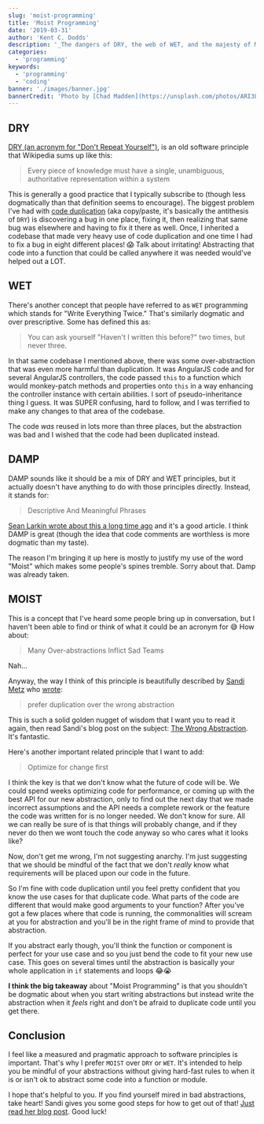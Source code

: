```yaml
---
slug: 'moist-programming'
title: 'Moist Programming'
date: '2019-03-31'
author: 'Kent C. Dodds'
description: '_The dangers of DRY, the web of WET, and the majesty of MOIST._'
categories:
  - 'programming'
keywords:
  - 'programming'
  - 'coding'
banner: './images/banner.jpg'
bannerCredit: 'Photo by [Chad Madden](https://unsplash.com/photos/ARI3Lw4QtDA)'
---
```


## DRY

[DRY (an acronym for "Don't Repeat Yourself")](https://en.wikipedia.org/wiki/Don%27t_repeat_yourself),
is an old software principle that Wikipedia sums up like this:

> Every piece of knowledge must have a single, unambiguous, authoritative
> representation within a system

This is generally a good practice that I typically subscribe to (though less
dogmatically than that definition seems to encourage). The biggest problem I've
had with [code duplication](https://en.wikipedia.org/wiki/Duplicate_code) (aka
copy/paste, it's basically the antithesis of `DRY`) is discovering a bug in one
place, fixing it, then realizing that same bug was elsewhere and having to fix
it there as well. Once, I inherited a codebase that made very heavy use of code
duplication and one time I had to fix a bug in eight different places! 😱 Talk
about irritating! Abstracting that code into a function that could be called
anywhere it was needed would've helped out a LOT.

## WET

There's another concept that people have referred to as `WET` programming which
stands for "Write Everything Twice." That's similarly dogmatic and over
prescriptive. Some has defined this as:

> You can ask yourself "Haven't I written this before?" two times, but never
> three.

In that same codebase I mentioned above, there was some over-abstraction that
was even more harmful than duplication. It was AngularJS code and for several
AngularJS controllers, the code passed `this` to a function which would
monkey-patch methods and properties onto `this` in a way enhancing the
controller instance with certain abilities. I sort of pseudo-inheritance thing I
guess. It was SUPER confusing, hard to follow, and I was terrified to make any
changes to that area of the codebase.

The code _was_ reused in lots more than three places, but the abstraction was
bad and I wished that the code had been duplicated instead.

## DAMP

DAMP sounds like it should be a mix of DRY and WET principles, but it actually
doesn't have anything to do with those principles directly. Instead, it stands
for:

> Descriptive And Meaningful Phrases

[Sean Larkin wrote about this a long time ago](https://medium.com/mutual-of-omaha-digital-experience-and-design-team/damp-programming-reviving-readability-d84647cc5b2e)
and it's a good article. I think DAMP is great (though the idea that code
comments are worthless is more dogmatic than my taste).

The reason I'm bringing it up here is mostly to justify my use of the word
"Moist" which makes some people's spines tremble. Sorry about that. Damp was
already taken.

## MOIST

This is a concept that I've heard some people bring up in conversation, but I
haven't been able to find or think of what it could be an acronym for 😅 How
about:

> Many Over-abstractions Inflict Sad Teams

Nah...

Anyway, the way I think of this principle is beautifully described by
[Sandi Metz](https://twitter.com/sandimetz) who
[wrote](https://www.sandimetz.com/blog/2016/1/20/the-wrong-abstraction):

> prefer duplication over the wrong abstraction

This is such a solid golden nugget of wisdom that I want you to read it again,
then read Sandi's blog post on the subject:
[The Wrong Abstraction](https://www.sandimetz.com/blog/2016/1/20/the-wrong-abstraction).
It's fantastic.

Here's another important related principle that I want to add:

> Optimize for change first

I think the key is that we don't know what the future of code will be. We could
spend weeks optimizing code for performance, or coming up with the best API for
our new abstraction, only to find out the next day that we made incorrect
assumptions and the API needs a complete rework or the feature the code was
written for is no longer needed. We don't know for sure. All we can really be
sure of is that things will probably change, and if they never do then we wont
touch the code anyway so who cares what it looks like?

Now, don't get me wrong, I'm not suggesting anarchy. I'm just suggesting that we
should be mindful of the fact that we don't _really_ know what requirements will
be placed upon our code in the future.

So I'm fine with code duplication until you feel pretty confident that you know
the use cases for that duplicate code. What parts of the code are different that
would make good arguments to your function? After you've got a few places where
that code is running, the commonalities will scream at you for abstraction and
you'll be in the right frame of mind to provide that abstraction.

If you abstract early though, you'll think the function or component is perfect
for your use case and so you just bend the code to fit your new use case. This
goes on several times until the abstraction is basically your whole application
in `if` statements and loops 😂😭

**I think the big takeaway** about "Moist Programming" is that you shouldn't be
dogmatic about when you start writing abstractions but instead write the
abstraction when it _feels_ right and don't be afraid to duplicate code until
you get there.

## Conclusion

I feel like a measured and pragmatic approach to software principles is
important. That's why I prefer `MOIST` over `DRY` or `WET`. It's intended to
help you be mindful of your abstractions without giving hard-fast rules to when
it is or isn't ok to abstract some code into a function or module.

I hope that's helpful to you. If you find yourself mired in bad abstractions,
take heart! Sandi gives you some good steps for how to get out of that!
[Just read her blog post](https://www.sandimetz.com/blog/2016/1/20/the-wrong-abstraction).
Good luck!
